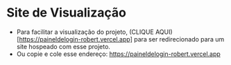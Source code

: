 # Site de Visualização
- Para facilitar a visualização do projeto, (CLIQUE AQUI)[https://paineldelogin-robert.vercel.app] para ser redirecionado para um site hospeado com esse projeto.
- Ou copie e cole esse endereço: https://paineldelogin-robert.vercel.app
